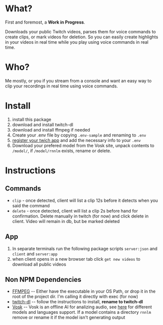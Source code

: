 # What?

First and foremost, a **Work in Progress**.

Downloads your public Twitch videos, parses them for voice commands to create clips, or mark videos for deletion. So you can easily create highlights in your videos in real time while you play using voice commands in real time.

# Who?

Me mostly, or you if you stream from a console and want an easy way to clip your recordings in real time using voice commands.

# Install

1. install this package
1. download and install twitch-dl
1. download and install ffmpeg if needed
1. Create your .env file by copying `.env-sample` and renaming to `.env`
1. [register your twich app](https://dev.twitch.tv/console/apps/create) and add the necessary info to your `.env`
1. Download your prefered model from the Vosk site, unpack contents to `/model/`, if `/model/rnnlm` exists, rename or delete.

# Instructions

## Commands

- `clip` - once detected, client will list a clip 12s before it detects when you said the command
- `delete` - once detected, client will list a clip 2s before hand for confirmation. Delete manually in twitch (for now) and click delete in client. Video will remain in db, but be marked deleted

## App

1. In separate terminals run the following package scripts `server:json` and `client` and `server:app`
1. when client opens in a new browser tab click `get new videos` to download all public videos

## Non NPM Dependencies

- [FFMPEG](https://ffmpeg.org/download.html)
  -- Either have the executable in your OS Path, or drop it in the root of the project dir. I'm calling it directly with exec (for now)
- [twitch-dl](https://github.com/ihabunek/twitch-dl) -- follow the instructions to install, **rename to twitch-dl**
- [Vosk]() -- Vosk is an offline AI for analizing audio, see [here](https://alphacephei.com/vosk/models) for different models and languages support. If a model contains a directory `rnnlm` remove or rename it if the model isn't generating output
